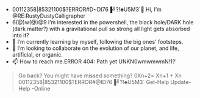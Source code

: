 - 00112358|85321100\$?ERROR#D~DI76▐╝?!♣U5M3`👋 Hi, I’m @RE:RustyDustyCalligrapher
- 6(@)w(@)@9 I’m interested in the powershell, the black hole/DARK hole (dark matter?) with a gravitational pull so strong all light gets absorbed into it?
- 🌱 I’m currently learning by myself, following the big ones' footsteps.
- 💞️ I’m looking to collaborate on the evolution of our planet, and life, artificial, or organic.
- 📫 How to reach me.ERROR 404: Path yet UNKN0wmwmwmN!1?'
>Go back? You might have missed something?
 0Xn+2= Xn+1 + Xn
00112358|85321100\$?ERROR#@ID76▐╝?!♣U5M3`
  Get-Help Update-Help -Online


<!---
RERusty/RERusty is a ✨ special ✨ repository because its `README.md` (this file) appears on your GitHub profile.
You can click the Preview link to take a look at your changes.
--->
